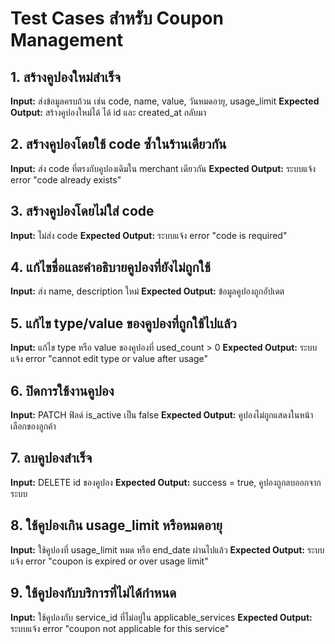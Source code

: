 # Test Cases สำหรับ Coupon Management

## 1. สร้างคูปองใหม่สำเร็จ
**Input:** ส่งข้อมูลครบถ้วน เช่น code, name, value, วันหมดอายุ, usage_limit
**Expected Output:** สร้างคูปองใหม่ได้ ได้ id และ created_at กลับมา

## 2. สร้างคูปองโดยใช้ code ซ้ำในร้านเดียวกัน
**Input:** ส่ง code ที่ตรงกับคูปองเดิมใน merchant เดียวกัน
**Expected Output:** ระบบแจ้ง error "code already exists"

## 3. สร้างคูปองโดยไม่ใส่ code
**Input:** ไม่ส่ง code
**Expected Output:** ระบบแจ้ง error "code is required"

## 4. แก้ไขชื่อและคำอธิบายคูปองที่ยังไม่ถูกใช้
**Input:** ส่ง name, description ใหม่
**Expected Output:** ข้อมูลคูปองถูกอัปเดต

## 5. แก้ไข type/value ของคูปองที่ถูกใช้ไปแล้ว
**Input:** แก้ไข type หรือ value ของคูปองที่ used_count > 0
**Expected Output:** ระบบแจ้ง error "cannot edit type or value after usage"

## 6. ปิดการใช้งานคูปอง
**Input:** PATCH ฟิลด์ is_active เป็น false
**Expected Output:** คูปองไม่ถูกแสดงในหน้าเลือกของลูกค้า

## 7. ลบคูปองสำเร็จ
**Input:** DELETE id ของคูปอง
**Expected Output:** success = true, คูปองถูกลบออกจากระบบ

## 8. ใช้คูปองเกิน usage_limit หรือหมดอายุ
**Input:** ใช้คูปองที่ usage_limit หมด หรือ end_date ผ่านไปแล้ว
**Expected Output:** ระบบแจ้ง error "coupon is expired or over usage limit"

## 9. ใช้คูปองกับบริการที่ไม่ได้กำหนด
**Input:** ใช้คูปองกับ service_id ที่ไม่อยู่ใน applicable_services
**Expected Output:** ระบบแจ้ง error "coupon not applicable for this service"
